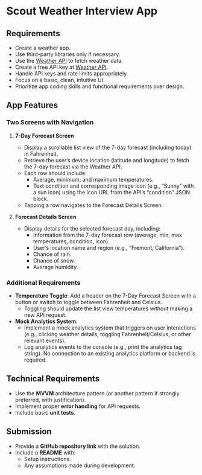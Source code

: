 # Scout Weather Interview App

## Requirements
- Create a weather app.
- Use third-party libraries only if necessary.
- Use the [Weather API](https://www.weatherapi.com) to fetch weather data.
- Create a free API key at [Weather API](https://www.weatherapi.com).
- Handle API keys and rate limits appropriately.
- Focus on a basic, clean, intuitive UI.
- Prioritize app coding skills and functional requirements over design.

## App Features
### Two Screens with Navigation
1. **7-Day Forecast Screen**
    - Display a scrollable list view of the 7-day forecast (including today) in Fahrenheit.
    - Retrieve the user’s device location (latitude and longitude) to fetch the 7-day forecast via the Weather API.
    - Each row should include:
        - Average, minimum, and maximum temperatures.
        - Text condition and corresponding image icon (e.g., “Sunny” with a sun icon) using the icon URL from the API’s “condition” JSON block.
    - Tapping a row navigates to the Forecast Details Screen.

2. **Forecast Details Screen**
    - Display details for the selected forecast day, including:
        - Information from the 7-day forecast row (average, min, max temperatures, condition, icon).
        - User’s location name and region (e.g., “Fremont, California”).
        - Chance of rain.
        - Chance of snow.
        - Average humidity.

### Additional Requirements
- **Temperature Toggle**: Add a header on the 7-Day Forecast Screen with a button or switch to toggle between Fahrenheit and Celsius.
    - Toggling should update the list view temperatures without making a new API request.
- **Mock Analytics System**:
    - Implement a mock analytics system that triggers on user interactions (e.g., clicking weather details, toggling Fahrenheit/Celsius, or other relevant events).
    - Log analytics events to the console (e.g., print the analytics tag string). No connection to an existing analytics platform or backend is required.

## Technical Requirements
- Use the **MVVM** architecture pattern (or another pattern if strongly preferred, with justification).
- Implement proper **error handling** for API requests.
- Include basic **unit tests**.

## Submission
- Provide a **GitHub repository link** with the solution.
- Include a **README** with:
    - Setup instructions.
    - Any assumptions made during development.
